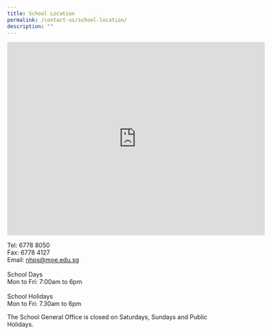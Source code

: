 ```yaml
---
title: School Location
permalink: /contact-us/school-location/
description: ""
---
```

<iframe loading="lazy" allowfullscreen="" style="border:0;" height="450" width="600" src="https://www.google.com/maps/embed?pb=!1m18!1m12!1m3!1d3988.7601498448957!2d103.75922331430574!3d1.3196187990375319!2m3!1f0!2f0!3f0!3m2!1i1024!2i768!4f13.1!3m3!1m2!1s0x31da1a9afb1e5257%3A0xa1721f57b7a65e86!2s30%20Jln%20Lempeng%2C%20Singapore%20128806!5e0!3m2!1sen!2ssg!4v1663234640240!5m2!1sen!2ssg"></iframe>

Tel: 6778 8050<br>
Fax: 6778 4127<br>
Email: [nhps@moe.edu.sg](nhps@moe.edu.sg)<br><br>
School Days<br>
Mon to Fri: 7:00am to 6pm<br><br>
School Holidays<br>
Mon to Fri: 7.30am to 6pm
 
The School General Office is closed on Saturdays, Sundays and Public Holidays.